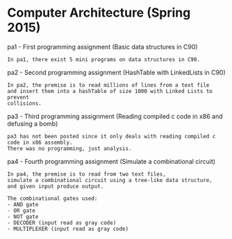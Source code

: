 # Computer Architecture (Spring 2015)

pa1 - First programming assignment (Basic data structures in C90)

	In pa1, there exist 5 mini programs on data structures in C90.

pa2 - Second programming assignment (HashTable with LinkedLists in C90)

	In pa2, the premise is to read millions of lines from a text file
	and insert them into a hashTable of size 1000 with Linked Lists to prevent
	collisions.

pa3 - Third programming assignment (Reading compiled c code in x86 and defusing a bomb)

	pa3 has not been posted since it only deals with reading compiled c code in x86 assembly.
	There was no programming, just analysis.

pa4 - Fourth programming assignment (Simulate a combinational circuit)

	In pa4, the premise is to read from two text files, 
	simulate a combinational circuit using a tree-like data structure,
	and given input produce output.
	
	The combinational gates used:
	- AND gate
	- OR gate
	- NOT gate
	- DECODER (input read as gray code)
	- MULTIPLEXER (input read as gray code)
